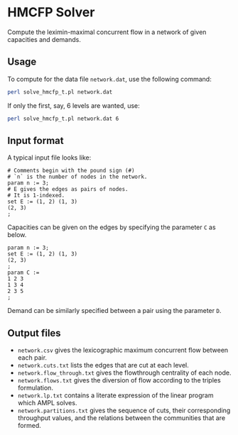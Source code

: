 # HMCFP Solver

Compute the leximin-maximal concurrent flow in a network of given capacities and demands.

## Usage

To compute for the data file `network.dat`, use the following command:

```bash
perl solve_hmcfp_t.pl network.dat
```

If only the first, say, 6 levels are wanted, use:

```bash
perl solve_hmcfp_t.pl network.dat 6
```


## Input format

A typical input file looks like:

```ampl
# Comments begin with the pound sign (#)
# `n` is the number of nodes in the network.
param n := 3;
# E gives the edges as pairs of nodes.
# It is 1-indexed.
set E := (1, 2) (1, 3)
(2, 3)
;
```

Capacities can be given on the edges by specifying the parameter `C` as below.

```ampl
param n := 3;
set E := (1, 2) (1, 3)
(2, 3)
;
param C := 
1 2 3
1 3 4
2 3 5
; 
```

Demand can be similarly specified between a pair using the parameter `D`.

## Output files

- `network.csv` gives the lexicographic maximum concurrent flow between each pair.
- `network.cuts.txt` lists the edges that are cut at each level.
- `network.flow_through.txt` gives the flowthrough centrality of each node.
- `network.flows.txt` gives the diversion of flow according to the triples formulation.
- `network.lp.txt` contains a literate expression of the linear program which AMPL solves.
- `network.partitions.txt` gives the sequence of cuts, their corresponding throughput values, and the relations between the communities that are formed.
